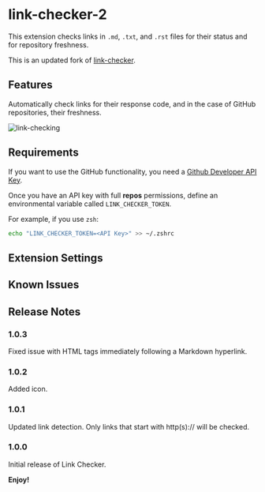 # link-checker-2

This extension checks links in `.md`, `.txt`, and `.rst` files for their status and for repository freshness.

This is an updated fork of [link-checker](https://github.com/terakilobyte/link-checker).

## Features

Automatically check links for their response code, and in the case of GitHub repositories, their freshness.

![link-checking](images/link-checking.png)

## Requirements

If you want to use the GitHub functionality, you need a [Github Developer API Key](https://github.com/settings/tokens).

Once you have an API key with full **repos** permissions, define an environmental variable called `LINK_CHECKER_TOKEN`.

For example, if you use `zsh`:

```sh
echo "LINK_CHECKER_TOKEN=<API Key>" >> ~/.zshrc
```

## Extension Settings

## Known Issues

## Release Notes

### 1.0.3

Fixed issue with HTML tags immediately following a Markdown hyperlink.

### 1.0.2 

Added icon.

### 1.0.1

Updated link detection. Only links that start with http(s):// will be checked.

### 1.0.0

Initial release of Link Checker.

**Enjoy!**
